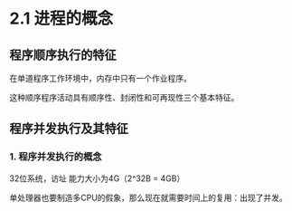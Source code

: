 # 2.1 进程的概念

## 程序顺序执行的特征

在单道程序工作环境中，内存中只有一个作业程序。

这种顺序程序活动具有顺序性、封闭性和可再现性三个基本特征。

## 程序并发执行及其特征

### 1. 程序并发执行的概念

32位系统，访址 能力大小为4G（2^32B = 4GB）

单处理器也要制造多CPU的假象，那么现在就需要时间上的复用：出现了并发。

